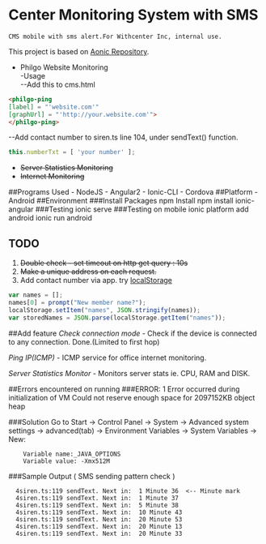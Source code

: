 # Center Monitoring System with SMS
    CMS mobile with sms alert.For Withcenter Inc, internal use.
This project is based on [Aonic Repository](https://github.com/thruthesky/aonic).
* Philgo Website Monitoring  
-Usage  
--Add this to cms.html  
 ```HTML
<philgo-ping
[label] = "'website.com'"
[graphUrl] = "'http://your.website.com'">
</philgo-ping>  
```  
--Add contact number to siren.ts line 104, under sendText() function. 
```javascript
this.numberTxt = [ 'your number' ];
```
* ~~Server Statistics Monitoring~~
* ~~Internet Monitoring~~

##Programs Used
    - NodeJS
    - Angular2
    - Ionic-CLI
    - Cordova
##Platform
    - Android
##Environment
###Install Packages
    npm Install
    npm install ionic-angular
###Testing
    ionic serve
###Testing on mobile
    ionic platform add android
    ionic run android

## TODO

1. ~~Double check - set timeout on http get query : 10s~~
2. ~~Make a unique address on each request.~~
3. Add contact number via app. try
[localStorage](http://stackoverflow.com/questions/3357553/how-to-store-an-array-in-localstorage)

```javascript
var names = [];
names[0] = prompt("New member name?");
localStorage.setItem("names", JSON.stringify(names));
var storedNames = JSON.parse(localStorage.getItem("names"));
```


##Add feature
*Check connection mode* - Check if the device is connected to any connection. Done.(Limited to first hop)

*Ping IP(ICMP)* - ICMP service for office internet monitoring.

*Server Statistics Monitor* - Monitors server stats ie. CPU, RAM and DISK.





##Errors encountered on running
###ERROR: 1
        Error occurred during initialization of VM
        Could not reserve enough space for 2097152KB object heap

###Solution
        Go to Start → Control Panel → System → Advanced system settings → advanced(tab) → Environment Variables → System Variables → New:

        Variable name:_JAVA_OPTIONS
        Variable value: -Xmx512M
        
###Sample Output ( SMS sending pattern check )

      4siren.ts:119 sendText. Next in:  1 Minute 36  <-- Minute mark
      4siren.ts:119 sendText. Next in:  1 Minute 37
      4siren.ts:119 sendText. Next in:  5 Minute 38
      4siren.ts:119 sendText. Next in:  10 Minute 43
      4siren.ts:119 sendText. Next in:  20 Minute 53
      4siren.ts:119 sendText. Next in:  20 Minute 13
      4siren.ts:119 sendText. Next in:  20 Minute 33
